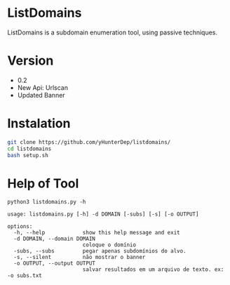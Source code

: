 # ListDomains
ListDomains is a subdomain enumeration tool, using passive techniques.

# Version
- 0.2
- New Api: Urlscan
- Updated Banner

# Instalation
```sh
git clone https://github.com/yHunterDep/listdomains/
cd listdomains
bash setup.sh
```

# Help of Tool
```
python3 listdomains.py -h
```
```
usage: listdomains.py [-h] -d DOMAIN [-subs] [-s] [-o OUTPUT]

options:
  -h, --help            show this help message and exit
  -d DOMAIN, --domain DOMAIN
                        coloque o domínio
  -subs, --subs         pegar apenas subdomínios do alvo.
  -s, --silent          não mostrar o banner
  -o OUTPUT, --output OUTPUT
                        salvar resultados em um arquivo de texto. ex: -o subs.txt
```

